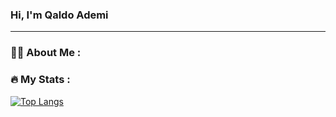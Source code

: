 ### Hi, I'm Qaldo Ademi
***
### 👨‍💻 About Me :

### :fire: My Stats :

[![Top Langs](https://github-readme-stats.vercel.app/api/top-langs/?username=aldoademi&layout=compact&theme=vision-friendly-dark)](https://github.com/anuraghazra/github-readme-stats)

<!--
**aldoademi/aldoademi** is a ✨ _special_ ✨ repository because its `README.md` (this file) appears on your GitHub profile.

Here are some ideas to get you started:

- 🔭 I’m currently working on ...
- 🌱 I’m currently learning ...
- 👯 I’m looking to collaborate on ...
- 🤔 I’m looking for help with ...
- 💬 Ask me about ...
- 📫 How to reach me: ...
- 😄 Pronouns: ...
- ⚡ Fun fact: ...
-->
